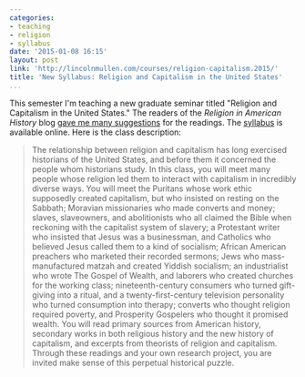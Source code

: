 ```yaml
---
categories:
- teaching
- religion
- syllabus
date: '2015-01-08 16:15'
layout: post
link: 'http://lincolnmullen.com/courses/religion-capitalism.2015/'
title: 'New Syllabus: Religion and Capitalism in the United States'
...
```


This semester I'm teaching a new graduate seminar titled "Religion and Capitalism in the United States." The readers of the *Religion in American History* blog [gave me many suggestions][] for the readings. The [syllabus][] is available online. Here is the class description:

> The relationship between religion and capitalism has long exercised historians of the United States, and before them it concerned the people whom historians study. In this class, you will meet many people whose religion led them to interact with capitalism in incredibly diverse ways. You will meet the Puritans whose work ethic supposedly created capitalism, but who insisted on resting on the Sabbath; Moravian missionaries who made converts and money; slaves, slaveowners, and abolitionists who all claimed the Bible when reckoning with the capitalist system of slavery; a Protestant writer who insisted that Jesus was a businessman, and Catholics who believed Jesus called them to a kind of socialism; African American preachers who marketed their recorded sermons; Jews who mass-manufactured matzah and created Yiddish socialism; an industrialist who wrote The Gospel of Wealth, and laborers who created churches for the working class; nineteenth-century consumers who turned gift-giving into a ritual, and a twenty-first-century television personality who turned consumption into therapy; converts who thought religion required poverty, and Prosperity Gospelers who thought it promised wealth. You will read primary sources from American history, secondary works in both religious history and the new history of capitalism, and excerpts from theorists of religion and capitalism. Through these readings and your own research project, you are invited make sense of this perpetual historical puzzle.

  [gave me many suggestions]: http://usreligion.blogspot.com/2014/11/reading-list-in-history-of-religion-and.html
  [syllabus]: http://lincolnmullen.com/courses/religion-capitalism.2015/
